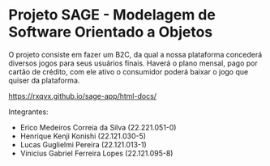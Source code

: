 # Projeto SAGE - Modelagem de Software Orientado a Objetos

O projeto consiste em fazer um B2C, da qual a nossa plataforma concederá diversos jogos para seus usuários finais. Haverá o plano mensal, pago por cartão de crédito, com ele ativo o consumidor poderá baixar o jogo que quiser da plataforma.

https://rxqvx.github.io/sage-app/html-docs/

Integrantes:
- Erico Medeiros Correia da Silva (22.221.051-0)
- Henrique Kenji Konishi (22.121.030-5)
- Lucas Guglielmi Pereira (22.121.013-1)
- Vinicius Gabriel Ferreira Lopes (22.121.095-8)

